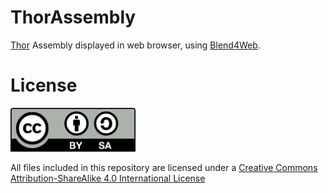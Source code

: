 # ThorAssembly
[Thor](https://github.com/AngelLM/Thor) Assembly displayed in web browser, using [Blend4Web](https://www.blend4web.com/en/). 

# License

<img src="By-sa.png" width="200">

All files included in this repository are licensed under a [Creative Commons Attribution-ShareAlike 4.0 International License](http://creativecommons.org/licenses/by-sa/4.0/)
